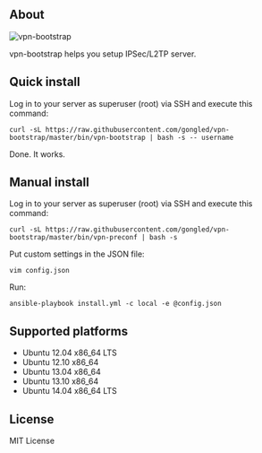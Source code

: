 ## About

![vpn-bootstrap](https://raw.githubusercontent.com/gongled/vpn-bootstrap/master/vpn-bootstrap.png)

vpn-bootstrap helps you setup IPSec/L2TP server.

## Quick install

Log in to your server as superuser (root) via SSH and execute this command:

    curl -sL https://raw.githubusercontent.com/gongled/vpn-bootstrap/master/bin/vpn-bootstrap | bash -s -- username

Done. It works.

## Manual install

Log in to your server as superuser (root) via SSH and execute this command:

    curl -sL https://raw.githubusercontent.com/gongled/vpn-bootstrap/master/bin/vpn-preconf | bash -s

Put custom settings in the JSON file:

    vim config.json

Run:

    ansible-playbook install.yml -c local -e @config.json

## Supported platforms

* Ubuntu 12.04 x86_64 LTS
* Ubuntu 12.10 x86_64
* Ubuntu 13.04 x86_64
* Ubuntu 13.10 x86_64
* Ubuntu 14.04 x86_64 LTS

## License

MIT License
